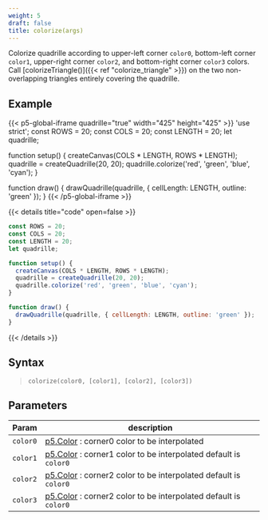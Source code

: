 ```yaml
---
weight: 5
draft: false
title: colorize(args)
---
```


Colorize quadrille according to upper-left corner `color0`, bottom-left corner `color1`, upper-right corner `color2`, and bottom-right corner `color3` colors. Call [colorizeTriangle()]({{< ref "colorize_triangle" >}}) on the two non-overlapping triangles entirely covering the quadrille.

## Example

{{< p5-global-iframe quadrille="true" width="425" height="425" >}}
'use strict';
const ROWS = 20;
const COLS = 20;
const LENGTH = 20;
let quadrille;

function setup() {
  createCanvas(COLS * LENGTH, ROWS * LENGTH);
  quadrille = createQuadrille(20, 20);
  quadrille.colorize('red', 'green', 'blue', 'cyan');
}

function draw() {
  drawQuadrille(quadrille, { cellLength: LENGTH, outline: 'green' });
}
{{< /p5-global-iframe >}}

{{< details title="code" open=false >}}
```js
const ROWS = 20;
const COLS = 20;
const LENGTH = 20;
let quadrille;

function setup() {
  createCanvas(COLS * LENGTH, ROWS * LENGTH);
  quadrille = createQuadrille(20, 20);
  quadrille.colorize('red', 'green', 'blue', 'cyan');
}

function draw() {
  drawQuadrille(quadrille, { cellLength: LENGTH, outline: 'green' });
}
```
{{< /details >}}

## Syntax

> `colorize(color0, [color1], [color2], [color3])`

## Parameters

| Param     | description                                                                                            |
|-----------|--------------------------------------------------------------------------------------------------------|
| `color0`  | [p5.Color](https://p5js.org/reference/#/p5.Color) : corner0 color to be interpolated                   |
| `color1`  | [p5.Color](https://p5js.org/reference/#/p5.Color) : corner1 color to be interpolated default is `color0` |
| `color2`  | [p5.Color](https://p5js.org/reference/#/p5.Color) : corner2 color to be interpolated default is `color0` |
| `color3`  | [p5.Color](https://p5js.org/reference/#/p5.Color) : corner2 color to be interpolated default is `color0` |